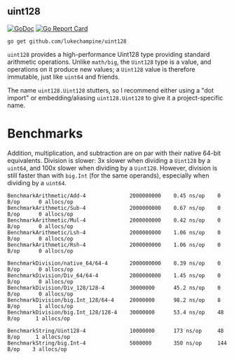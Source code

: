 uint128
-------

[![GoDoc](https://godoc.org/github.com/lukechampine/uint128?status.svg)](https://godoc.org/github.com/lukechampine/uint128)
[![Go Report Card](http://goreportcard.com/badge/github.com/lukechampine/uint128)](https://goreportcard.com/report/github.com/lukechampine/uint128)

```
go get github.com/lukechampine/uint128
```

`uint128` provides a high-performance Uint128 type providing standard arithmetic
operations. Unlike `math/big`, the `Uint128` type is a value, and operations on
it produce new values; a `Uint128` value is therefore immutable, just like
`uint64` and friends.

The name `uint128.Uint128` stutters, so I recommend either using a "dot import"
or embedding/aliasing `uint128.Uint128` to give it a project-specific name.


# Benchmarks

Addition, multiplication, and subtraction are on par with their native 64-bit
equivalents. Division is slower: 3x slower when dividing a `Uint128` by a
`uint64`, and 100x slower when dividing by a `Uint128`. However, division is
still faster than with `big.Int` (for the same operands), especially when
dividing by a `uint64`.

```
BenchmarkArithmetic/Add-4              2000000000    0.45 ns/op    0 B/op      0 allocs/op
BenchmarkArithmetic/Sub-4              2000000000    0.67 ns/op    0 B/op      0 allocs/op
BenchmarkArithmetic/Mul-4              2000000000    0.42 ns/op    0 B/op      0 allocs/op
BenchmarkArithmetic/Lsh-4              2000000000    1.06 ns/op    0 B/op      0 allocs/op
BenchmarkArithmetic/Rsh-4              2000000000    1.06 ns/op    0 B/op      0 allocs/op

BenchmarkDivision/native_64/64-4       2000000000    0.39 ns/op    0 B/op      0 allocs/op
BenchmarkDivision/Div_64/64-4          2000000000    1.45 ns/op    0 B/op      0 allocs/op
BenchmarkDivision/Div_128/128-4        30000000      45.2 ns/op    0 B/op      0 allocs/op
BenchmarkDivision/big.Int_128/64-4     20000000      98.2 ns/op    8 B/op      1 allocs/op
BenchmarkDivision/big.Int_128/128-4    30000000      53.4 ns/op    48 B/op     1 allocs/op

BenchmarkString/Uint128-4              10000000      173 ns/op     48 B/op     1 allocs/op
BenchmarkString/big.Int-4              5000000       350 ns/op     144 B/op    3 allocs/op
```
